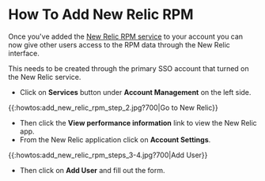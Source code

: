 # How To Add New Relic RPM

Once you've added the [New Relic RPM service](howto-use-new-relic-rpm-with-engine-yard-cloud) to your account you can now give other users access to the RPM data through the New Relic interface.

This needs to be created through the primary SSO account that turned on the New Relic service.

  - Click on **Services** button under **Account Management** on the left side. 
  
{{:howtos:add_new_relic_rpm_step_2.jpg?700|Go to New Relic}}
  
  - Then click the **View performance information** link to view the New Relic app.
  - From the New Relic application click on **Account Settings**.
  
{{:howtos:add_new_relic_rpm_steps_3-4.jpg?700|Add User}}
  
  - Then click on **Add User** and fill out the form.
